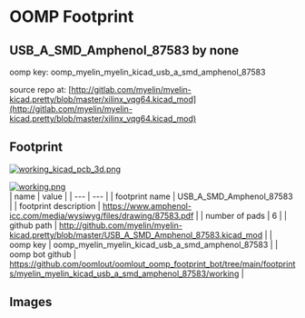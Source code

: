 # OOMP Footprint  
## USB_A_SMD_Amphenol_87583  by none  
  
oomp key: oomp_myelin_myelin_kicad_usb_a_smd_amphenol_87583  
  
source repo at: [http://gitlab.com/myelin/myelin-kicad.pretty/blob/master/xilinx_vqg64.kicad_mod](http://gitlab.com/myelin/myelin-kicad.pretty/blob/master/xilinx_vqg64.kicad_mod)  
## Footprint  
  
[![working_kicad_pcb_3d.png](working_kicad_pcb_3d_600.png)](working_kicad_pcb_3d.png)  
  
[![working.png](working_600.png)](working.png)  
| name | value | 
| --- | --- | 
| footprint name | USB_A_SMD_Amphenol_87583 | 
| footprint description | https://www.amphenol-icc.com/media/wysiwyg/files/drawing/87583.pdf | 
| number of pads | 6 | 
| github path | http://github.com/myelin/myelin-kicad.pretty/blob/master/USB_A_SMD_Amphenol_87583.kicad_mod | 
| oomp key | oomp_myelin_myelin_kicad_usb_a_smd_amphenol_87583 | 
| oomp bot github | https://github.com/oomlout/oomlout_oomp_footprint_bot/tree/main/footprints/myelin_myelin_kicad_usb_a_smd_amphenol_87583/working | 
## Images  
